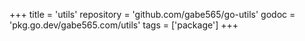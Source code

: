 +++
title = 'utils'
repository = 'github.com/gabe565/go-utils'
godoc = 'pkg.go.dev/gabe565.com/utils'
tags = ['package']
+++
